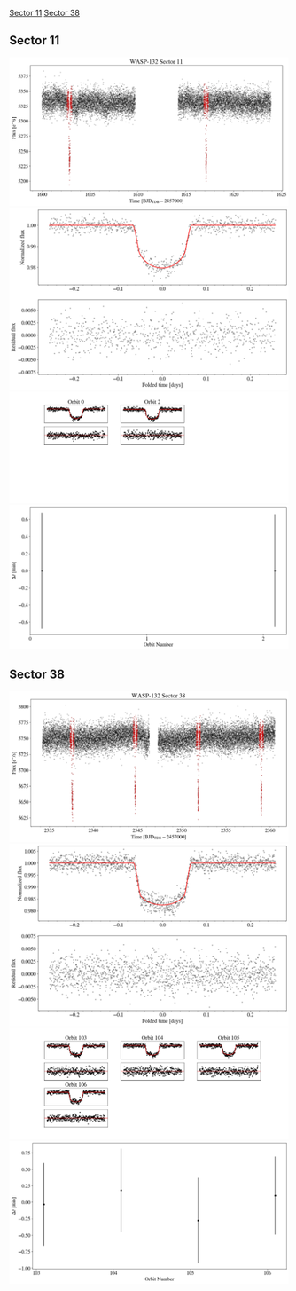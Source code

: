 [Sector 11](#sector11)
[Sector 38](#sector38)

<a name = "sector11"></a>
## Sector 11
![alt text](/tt/WASP-132_Sector_11/WASP-132_Sector_11_a_TimeSeries.png)
![alt text](/tt/WASP-132_Sector_11/WASP-132_Sector_11_b_FoldedLightCurve.png)
![alt text](/tt/WASP-132_Sector_11/WASP-132_Sector_11_b_IndividualTransitsWithFit.png)
![alt text](/tt/WASP-132_Sector_11/WASP-132_Sector_11_c_TimingResiduals.png)

<a name = "sector38"></a>
## Sector 38
![alt text](/tt/WASP-132_Sector_38/WASP-132_Sector_38_a_TimeSeries.png)
![alt text](/tt/WASP-132_Sector_38/WASP-132_Sector_38_b_FoldedLightCurve.png)
![alt text](/tt/WASP-132_Sector_38/WASP-132_Sector_38_b_IndividualTransitsWithFit.png)
![alt text](/tt/WASP-132_Sector_38/WASP-132_Sector_38_c_TimingResiduals.png)

